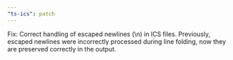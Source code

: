 ```yaml
---
"ts-ics": patch
---
```


Fix: Correct handling of escaped newlines (\\n) in ICS files. Previously, escaped newlines were incorrectly processed during line folding, now they are preserved correctly in the output.
